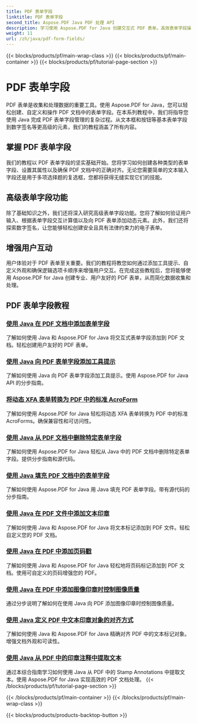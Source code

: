 ```yaml
---
title: PDF 表单字段
linktitle: PDF 表单字段
second_title: Aspose.PDF Java PDF 处理 API
description: 学习使用 Aspose.PDF for Java 创建交互式 PDF 表单。高效表单字段操作的综合教程。
weight: 11
url: /zh/java/pdf-form-fields/
---
```


{{< blocks/products/pf/main-wrap-class >}}
{{< blocks/products/pf/main-container >}}
{{< blocks/products/pf/tutorial-page-section >}}

# PDF 表单字段


PDF 表单是收集和处理数据的重要工具。使用 Aspose.PDF for Java，您可以轻松创建、自定义和操作 PDF 文档中的表单字段。在本系列教程中，我们将指导您使用 Java 完成 PDF 表单字段管理的复杂过程。从文本框和按钮等基本表单字段到数字签名等更高级的元素，我们的教程涵盖了所有内容。

## 掌握 PDF 表单字段

我们的教程以 PDF 表单字段的坚实基础开始。您将学习如何创建各种类型的表单字段、设置其属性以及确保 PDF 文档中的正确对齐。无论您需要简单的文本输入字段还是用于多项选择题的复选框，您都将获得无缝实现它们的技能。

## 高级表单字段功能

除了基础知识之外，我们还将深入研究高级表单字段功能。您将了解如何验证用户输入、根据表单字段交互计算值以及向 PDF 表单添加动态元素。此外，我们还将探索数字签名，让您能够轻松创建安全且具有法律约束力的电子表单。

## 增强用户互动

用户体验对于 PDF 表单至关重要。我们的教程将教您如何通过添加工具提示、自定义外观和确保逻辑选项卡顺序来增强用户交互。在完成这些教程后，您将能够使用 Aspose.PDF for Java 创建专业、用户友好的 PDF 表单，从而简化数据收集和处理。

## PDF 表单字段教程
### [使用 Java 在 PDF 文档中添加表单字段](./add-form-field-in-pdf-document-using-java/)
了解如何使用 Java 和 Aspose.PDF for Java 将交互式表单字段添加到 PDF 文档。轻松创建用户友好的 PDF 表单。
### [使用 Java 向 PDF 表单字段添加工具提示](./add-tooltip-to-pdf-form-field-with-java/)
了解如何使用 Java 向 PDF 表单字段添加工具提示。使用 Aspose.PDF for Java API 的分步指南。
### [将动态 XFA 表单转换为 PDF 中的标准 AcroForm](./convert-dynamic-xfa-form-to-standard-acroform-in-pdf/)
了解如何使用 Aspose.PDF for Java 轻松将动态 XFA 表单转换为 PDF 中的标准 AcroForms。确保兼容性和可访问性。
### [使用 Java 从 PDF 文档中删除特定表单字段](./delete-particular-form-field-from-pdf-document-in-java/)
了解如何使用 Aspose.PDF for Java 轻松从 Java 中的 PDF 文档中删除特定表单字段。提供分步指南和源代码。
### [使用 Java 填充 PDF 文档中的表单字段](./fill-form-field-in-pdf-document-with-java/)
了解如何使用 Aspose.PDF for Java 用 Java 填充 PDF 表单字段。带有源代码的分步指南。
### [使用 Java 在 PDF 文件中添加文本印章](./adding-text-stamp-in-pdf-file-using-java/)
了解如何使用 Java 和 Aspose.PDF for Java 将文本标记添加到 PDF 文件。轻松自定义您的 PDF 文档。
### [使用 Java 在 PDF 中添加页码戳](./add-page-number-stamp-in-pdf-using-java/)
了解如何使用 Java 和 Aspose.PDF for Java 轻松地将页码标记添加到 PDF 文档。使用可自定义的页码增强您的 PDF。
### [使用 Java 在 PDF 中添加图像印章时控制图像质量](./control-image-quality-when-adding-image-stamp-in-pdf-using-java/)
通过分步说明了解如何在使用 Java 向 PDF 添加图像印章时控制图像质量。
### [使用 Java 定义 PDF 中文本印章对象的对齐方式](./define-alignment-for-text-stamp-object-in-pdf-using-java/)
了解如何使用 Java 和 Aspose.PDF for Java 精确对齐 PDF 中的文本标记对象。增强文档外观和可读性。
### [使用 Java 从 PDF 中的印章注释中提取文本](./extract-text-from-stamp-annotation-in-pdf-using-java/)
通过本综合指南学习如何使用 Java 从 PDF 中的 Stamp Annotations 中提取文本。使用 Aspose.PDF for Java 实现高效的 PDF 文档处理。
{{< /blocks/products/pf/tutorial-page-section >}}

{{< /blocks/products/pf/main-container >}}
{{< /blocks/products/pf/main-wrap-class >}}

{{< blocks/products/products-backtop-button >}}
